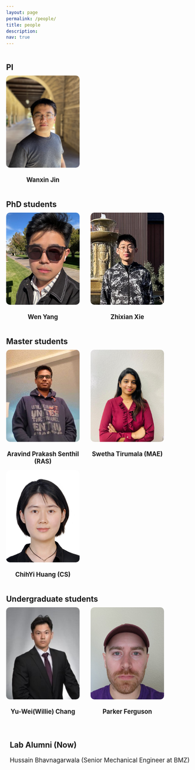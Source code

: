```yaml
---
layout: page
permalink: /people/
title: people 
description:
nav: true
---
```



<style>
.container {
  display: flex;
  flex-wrap: wrap;
  justify-content: flex-start; /* Align items to the start of the row */
  text-align: center;
}

.title {
  flex-basis: 100%;
  text-align: left;
  margin-bottom: 10px;
  font-weight: bold;
  font-size: 1.5em;
  margin-top: 30px;
}

.member {
  width: 200px;
  margin-right: 30px;
  text-align: center;
}

.member a {
  display: inline-block;
  width: 100%;
  height: auto;
  text-decoration: none;
  color: inherit;
}


.member img {
  width: 200px;
  height: 250px; /* Set a fixed height */
  object-fit: cover;
  object-position: center;
  border-radius: 10px;
  margin-bottom: 10px;
}

.member h2 {
  margin-top: 10px;
  font-size: 1.2em;
}

.member p {
  font-size: 0.9em;
  margin-top: 5px;
}

.member:hover {
  opacity: 0.8;
}




.alumni-container {
  width: 200%;
  margin-top: 20px;
  text-align: left; /* Ensure text is left-aligned */
  padding-left: 10px; /* Adjust left padding to align with the container's padding */

}

.alumni-container .alumni-title {
  text-align: left;
  font-weight: bold;
  font-size: 1.5em;
  margin-bottom: 10px;
}

.alumni-container .alumni-list {
  list-style-type: none;
  padding: 0;
}

.alumni-container .alumni-list li {
  display: flex;
  justify-content: flex-start; /* Align items to the start of the row */
  padding: 5px 0;
  /* border-bottom: 1px solid #ddd; */
  font-size: 1.2em; /* Increase font size */
}

.alumni-container .alumni-list li span {
  flex: 1;
}

</style>







<body>



<div class="container">


  <div class="title">PI</div>
  <div  class="member">
    <a href="https://wanxinjin.github.io/" target="_blank" >
	<img src="/collections/photo/profiles/wanxin_jin.jpeg" alt="Wanxin Jin">
    <h2>Wanxin Jin</h2>
	</a>
  </div>



  <div class="title">PhD students</div>
  <div  class="member">
    <a >
	<img src="/collections/photo/profiles/wen_yang.jpg" alt="Wen Yang">
    <h2>Wen Yang</h2>
	</a>
  </div>

  <div  class="member">
    <a href="https://zhi-xian-xie.github.io/" target="_blank">
	<img src="/collections/photo/profiles/zhixian_xie3.jpeg" alt="Zhixian Xie">
    <h2>Zhixian Xie</h2>
	</a>
  </div>








  <div class="title">Master students</div>
  <div  class="member">
        <a href="https://saravindprakash96.wixsite.com/aravind-prakash-sent" target="_blank">
	<img src="/collections/photo/profiles/aravind_senthil.jpg" alt="Aravind Prakash Senthil">
    <h2>Aravind Prakash Senthil (RAS)</h2>
	</a>
  </div>

  <div  class="member">
     <a href="https://www.linkedin.com/in/st1920/?originalSubdomain=in" target="_blank">
	<img src="/collections/photo/profiles/swetha_tirumala.jpg" alt="Swetha Tirumala">
    <h2>Swetha Tirumala (MAE)</h2>
	</a>
  </div>


  <div  class="member">
    <a href="https://github.com/krazyjoy" target="_blank">
	<img src="/collections/photo/profiles/joy_huang.jpg" alt="ChihYi Huang">
    <h2>ChihYi Huang (CS)</h2>
	</a>
  </div>





  <div class="title">Undergraduate students</div>

  <div  class="member">
    <a >
	<img src="/collections/photo/profiles/willie_chang.jpg" alt="Willie Change">
    <h2>Yu-Wei(Willie) Chang</h2>
	</a>
  </div>


  <div  class="member">
    <a >
	<img src="/collections/photo/profiles/parker_ferguson.jpg" alt="Parker Ferguson">
    <h2>Parker Ferguson</h2>
	</a>
  </div>


</div>


<br>
<br>

<div class="alumni-container">
  <div class="alumni-title">Lab Alumni (Now)</div>
  <ul class="alumni-list">
    <li><span>Hussain Bhavnagarwala (Senior Mechanical Engineer at BMZ)</span><span></span></li>
  </ul>
</div>


</body>

